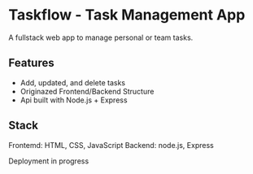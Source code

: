 # Taskflow - Task Management App

A fullstack web app to manage personal or team tasks.

## Features 
- Add, updated, and delete tasks
- Originazed Frontend/Backend Structure
- Api built with Node.js + Express

## Stack
Frontemd: HTML, CSS, JavaScript
Backend: node.js, Express

Deployment in progress
